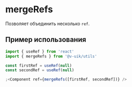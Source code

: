 # mergeRefs

Позволяет объединить несколько `ref`.

## Пример использования

```javascript
import { useRef } from 'react'
import { mergeRefs } from '@v-uik/utils'

const firstRef = useRef(null)
const secondRef = useRef(null)

;<Component ref={mergeRefs([firstRef, secondRef])} />
```
